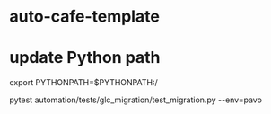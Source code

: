 # auto-cafe-template

# update Python path
export PYTHONPATH=$PYTHONPATH:/<path to your autmation folder>  


pytest automation/tests/glc_migration/test_migration.py --env=pavo